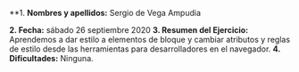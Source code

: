 **1. **Nombres y apellidos:** Sergio de Vega Ampudia

**2. Fecha:** sábado 26 septiembre 2020
**3. Resumen del Ejercicio:** Aprendemos a dar estilo a elementos de bloque y cambiar atributos y reglas de estilo desde las herramientas para desarrolladores en el navegador.
**4. Dificultades:** Ninguna.
